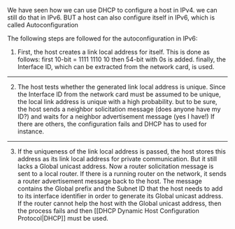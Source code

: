 We have seen how we can use DHCP to configure a host in IPv4. we can still do that in IPv6. 
BUT a host can also configure itself in IPv6, which is called Autoconfiguration

The following steps are followed for the autoconfiguration in IPv6:
1. First, the host creates a link local address for itself. This is done as follows:
		first 10-bit = 1111 1110 10
		then 54-bit with 0s is added.
		finally, the Interface ID, which can be extracted from the network card, is used.
***
2. The host tests whether the generated link local address is unique. Since the
		Interface ID from the network card must be assumed to be unique, the local link address is unique with a high probability. but to be sure, the host sends a neighbor solicitation message (does anyone have my ID?) and waits for a neighbor advertisement message (yes I have!) If there are others, the configuration fails and DHCP has to used for instance.
  ***
  3. If the uniqueness of the link local address is passed, the host stores this address as its link local address for private communication.
But it still lacks a Global unicast address. Now a router solicitation message is sent to a local router. If there is a running router on the network, it sends a router advertisement message back to the host. The message contains the Global prefix and the Subnet ID that the host needs to add to its interface identifier in order to generate its Global unicast address. 
If the router cannot help the host with the Global unicast address, then the process fails and then [[DHCP Dynamic Host Configuration Protocol|DHCP]] must be used.
